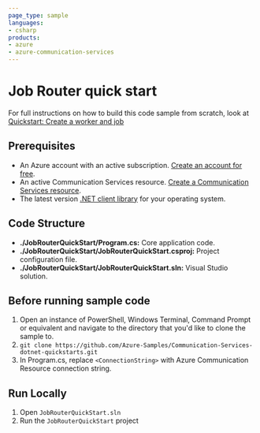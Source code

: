 ```yaml
---
page_type: sample
languages:
- csharp
products:
- azure
- azure-communication-services
---
```


# Job Router quick start

For full instructions on how to build this code sample from scratch, look at [Quickstart: Create a worker and job](https://learn.microsoft.com/azure/communication-services/quickstarts/jobrouter/quickstart)

## Prerequisites

- An Azure account with an active subscription. [Create an account for free](https://azure.microsoft.com/free/?WT.mc_id=A261C142F).
- An active Communication Services resource. [Create a Communication Services resource](https://docs.microsoft.com/azure/communication-services/quickstarts/create-communication-resource).
- The latest version [.NET client library](https://dotnet.microsoft.com/download/dotnet) for your operating system.

## Code Structure

- **./JobRouterQuickStart/Program.cs:** Core application code.
- **./JobRouterQuickStart/JobRouterQuickStart.csproj:** Project configuration file.
- **./JobRouterQuickStart/JobRouterQuickStart.sln:** Visual Studio solution.

## Before running sample code

1. Open an instance of PowerShell, Windows Terminal, Command Prompt or equivalent and navigate to the directory that you'd like to clone the sample to.
2. `git clone https://github.com/Azure-Samples/Communication-Services-dotnet-quickstarts.git`
3. In Program.cs, replace `<ConnectionString>` with Azure Communication Resource connection string.

## Run Locally

1. Open `JobRouterQuickStart.sln`
2. Run the `JobRouterQuickStart` project
